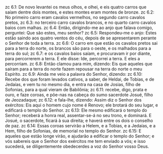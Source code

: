 zc 6.1: De novo levantei os meus olhos, e olhei, e eis quatro carros que saíam dentre dois montes, e estes montes eram montes de bronze.
zc 6.2: No primeiro carro eram cavalos vermelhos, no segundo carro cavalos pretos,
zc 6.3: no terceiro carro cavalos brancos, e no quarto carro cavalos baios com malhas.
zc 6.4: Então, dirigindo-me ao anjo que falava comigo, perguntei: Que são estes, meu senhor?
zc 6.5: Respondeu-me o anjo: Estes estão saindo aos quatro ventos do céu, depois de se apresentarem perante o Senhor de toda a terra.
zc 6.6: O carro em que estão os cavalos pretos sai para a terra do norte, os brancos são para o oeste, e os malhados para a terra do sul;
zc 6.7: e os cavalos baios saíam, e procuravam ir por diante, para percorrerem a terra. E ele disse: Ide, percorrei a terra. E eles a percorriam.
zc 6.8: Então clamou para mim, dizendo: Eis que aqueles que saíram para a terra do norte fazem repousar na terra do norte o meu Espírito.
zc 6.9: Ainda me veio a palavra do Senhor, dizendo:
zc 6.10: Recebe dos que foram levados cativos, a saber, de Heldai, de Tobias, e de Jedaías, e vem tu no mesmo dia, e entra na casa de Josias, filho de Sofonias, para a qual vieram de Babilônia;
zc 6.11: recebe, digo, prata e ouro, e faze coroas, e põe-nas na cabeça do sumo sacerdote Josué, filho de Jeozadaque;
zc 6.12: e fala-lhe, dizendo: Assim diz o Senhor dos exércitos: Eis aqui o homem cujo nome é Renovo; ele brotará do seu lugar, e edificará o templo do Senhor.
zc 6.13: Ele mesmo edificará o templo do Senhor; receberá a honra real, assentar-se-á no seu trono, e dominará. E Josué, o sacerdote, ficará à sua direita; e haverá entre os dois o conselho de paz.
zc 6.14: Essas coroas servirão a Helem, e a Tobias, e a Jedaías, e a Hem, filho de Sofonias, de memorial no templo do Senhor.
zc 6.15: E aqueles que estão longe virão, e ajudarão a edificar o templo do Senhor; e vós sabereis que o Senhor dos exércitos me tem enviado a vós; e isso sucederá, se diligentemente obedecerdes a voz do Senhor vosso Deus.
